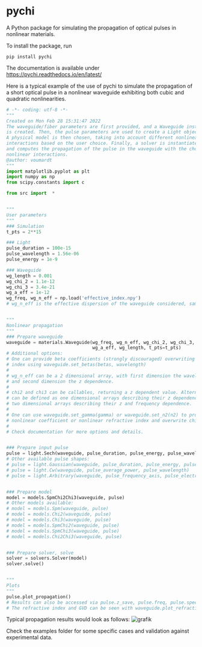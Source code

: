 # pychi

A Python package for simulating the propagation of optical pulses in nonlinear materials.

To install the package, run
```
pip install pychi
```

The documentation is available under
https://pychi.readthedocs.io/en/latest/


Here is a typical example of the use of pychi to simulate the propagation of a short optical pulse in a nonlinear waveguide exhibiting both cubic and quadratic nonlinearities.

```python
# -*- coding: utf-8 -*-
"""
Created on Mon Feb 28 15:31:47 2022
The waveguide/fiber parameters are first provided, and a Waveguide instance
is created. Then, the pulse parameters are used to create a Light object.
A physical model is then chosen, taking into account different nonlinear
interactions based on the user choice. Finally, a solver is instantiated
and computes the propagation of the pulse in the waveguide with the chosen
nonlinear interactions.
@author: voumardt
"""
import matplotlib.pyplot as plt
import numpy as np
from scipy.constants import c

from src import  *


"""
User parameters
"""
### Simulation
t_pts = 2**15

### Light
pulse_duration = 100e-15
pulse_wavelength = 1.56e-06
pulse_energy = 1e-9

### Waveguide
wg_length = 0.001
wg_chi_2 = 1.1e-12
wg_chi_3 = 3.4e-21
wg_a_eff = 1e-12
wg_freq, wg_n_eff = np.load('effective_index.npy')
# wg_n_eff is the effective dispersion of the waveguide considered, sampled on the grid wg_freq


"""
Nonlinear propagation
"""
### Prepare waveguide
waveguide = materials.Waveguide(wg_freq, wg_n_eff, wg_chi_2, wg_chi_3,
                                wg_a_eff, wg_length, t_pts=t_pts)
# Additional options:
# One can provide beta coefficients (strongly discouraged) overwriting the refractive
# index using waveguide.set_betas(betas, wavelength)
#
# wg_n_eff can be a 2 dimensional array, with first dimension the wavelength dependence
# and second dimension the z dependence.
#
# chi2 and chi3 can be callables, returning a z dependent value. Alternatively, they
# can be defined as one dimensional arrays describing their z dependence, or
# two dimensional arrays describing their z and frequency dependence.
#
# One can use waveguide.set_gamma(gamma) or waveguide.set_n2(n2) to provide
# nonlinear coefficient or nonlinear refractive index and overwrite chi3.
#
# Check documentation for more options and details.


### Prepare input pulse
pulse = light.Sech(waveguide, pulse_duration, pulse_energy, pulse_wavelength)
# Other available pulse shapes:
# pulse = light.Gaussian(waveguide, pulse_duration, pulse_energy, pulse_wavelength)
# pulse = light.Cw(waveguide, pulse_average_power, pulse_wavelength)
# pulse = light.Arbitrary(waveguide, pulse_frequency_axis, pulse_electric_field, pulse_energy)


### Prepare model
model = models.SpmChi2Chi3(waveguide, pulse)
# Other models available:
# model = models.Spm(waveguide, pulse)
# model = models.Chi2(waveguide, pulse)
# model = models.Chi3(waveguide, pulse)
# model = models.SpmChi2(waveguide, pulse)
# model = models.SpmChi3(waveguide, pulse)
# model = models.Chi2Chi3(waveguide, pulse)


### Prepare solver, solve
solver = solvers.Solver(model)
solver.solve()


"""
Plots
"""
pulse.plot_propagation()
# Results can also be accessed via pulse.z_save, pulse.freq, pulse.spectrum, pulse.waveform
# The refractive index and GVD can be seen with waveguide.plot_refractive_index()


```

Typical propagation results would look as follows:
![grafik](https://user-images.githubusercontent.com/97957751/222731448-ff856390-4325-4f39-8817-f508898e2308.png)

Check the examples folder for some specific cases and validation against experimental data.
